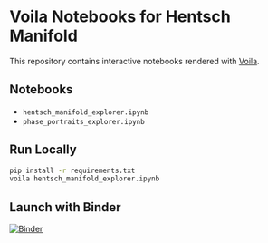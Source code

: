 # Voila Notebooks for Hentsch Manifold

This repository contains interactive notebooks rendered with [Voila](https://github.com/voila-dashboards/voila).

## Notebooks

- `hentsch_manifold_explorer.ipynb`
- `phase_portraits_explorer.ipynb`

## Run Locally

```bash
pip install -r requirements.txt
voila hentsch_manifold_explorer.ipynb
```

## Launch with Binder

[![Binder](https://mybinder.org/badge_logo.svg)](https://mybinder.org/v2/gh/phentsch/pre-metric/HEAD?urlpath=voila/render/hentsch_manifold_explorer.ipynb)
